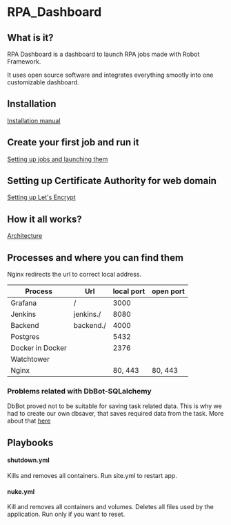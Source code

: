 # RPA_Dashboard

## What is it?

RPA Dashboard is a dashboard to launch RPA jobs made with Robot Framework.

It uses open source software and integrates everything smootly into one customizable dashboard.

## Installation

[Installation manual](documentation/installation.md)

## Create your first job and run it

[Setting up jobs and launching them](documentation/manual.md)

## Setting up Certificate Authority for web domain

[Setting up Let's Encrypt](documentation/lets_encrypt.md)

## How it all works?
[Architecture](documentation/architecture.md)

## Processes and where you can find them
Nginx redirects the url to correct local address.

| Process          | Url               | local port | open port |
| ---------------- | ----------------- | ---------- | --------- |
| Grafana          | <domain>/         | 3000       |           |
| Jenkins          | jenkins.<domain>/ | 8080       |           |
| Backend          | backend.<domain>/ | 4000       |           |
| Postgres         |                   | 5432       |           |
| Docker in Docker |                   | 2376       |           |
| Watchtower       |                   |            |           |
| Nginx            |                   | 80, 443    | 80, 443   |

### Problems related with DbBot-SQLalchemy

DbBot proved not to be suitable for saving task related data. This is why we had to create our own dbsaver, that saves required data from the task. More about that [here](documentation/dbbotreport.md)

## Playbooks

#### shutdown.yml

Kills and removes all containers. Run site.yml to restart app.

#### nuke.yml

Kill and removes all containers and volumes. Deletes all files used by the application. Run only if you want to reset.